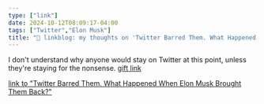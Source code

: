 ```yaml
---
type: ["link"]
date: 2024-10-12T08:09:17-04:00
tags: ["Twitter","Elon Musk"]
title: "🔗 linkblog: my thoughts on 'Twitter Barred Them. What Happened When Elon Musk Brought Them Back?'"
---
```

I don't understand why anyone would stay on Twitter at this point, unless they're staying for the nonsense. [gift link](https://www.nytimes.com/2024/10/12/technology/x-misinformation-social-media.html?unlocked_article_code=1.Rk4.LNls.BFs9Mp2VUA17&smid=url-share)

[link to "Twitter Barred Them. What Happened When Elon Musk Brought Them Back?"](https://www.nytimes.com/2024/10/12/technology/x-misinformation-social-media.html)
